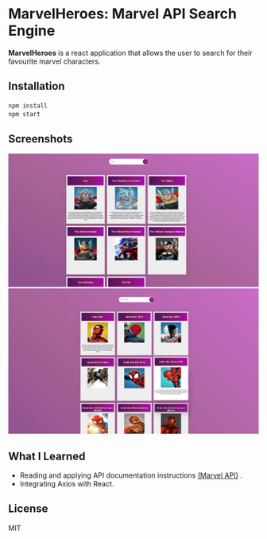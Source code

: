 # MarvelHeroes: Marvel API Search Engine
**MarvelHeroes** is a react application that allows the user to search for their favourite marvel characters. 

## Installation
```bash
npm install
npm start
```
## Screenshots
![Screenshot 1](t.png)
![Screenshot 1](s.png)

## What I Learned
* Reading and applying API documentation instructions [(Marvel API)](https://developer.marvel.com)
.
* Integrating Axios with React.

## License
MIT

